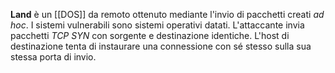 __Land__ è un [[DOS]] da remoto ottenuto mediante l'invio di pacchetti creati _ad hoc_. 
I sistemi vulnerabili sono sistemi operativi datati.
L'attaccante invia pacchetti _TCP SYN_ con sorgente e destinazione identiche.
L'host di destinazione tenta di instaurare una connessione con sé stesso sulla sua stessa porta di invio.